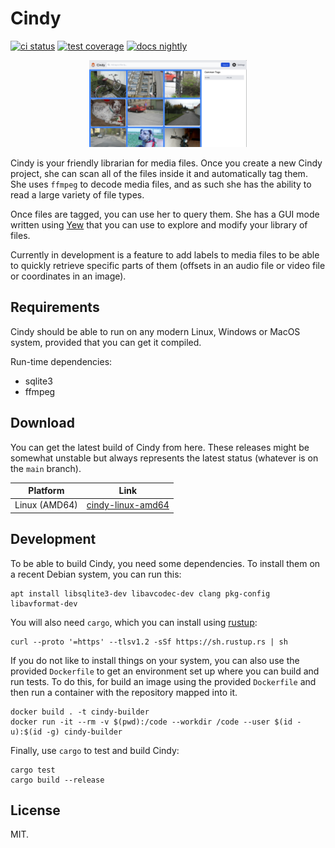 # Cindy

[![ci status](https://gitlab.com/xfbs/cindy/badges/main/pipeline.svg)](https://gitlab.com/xfbs/cindy/-/pipelines)
[![test coverage](https://img.shields.io/badge/coverage-nightly-blue)](https://cindy.pics/coverage/)
[![docs nightly](https://img.shields.io/badge/docs-nightly-blue)](https://cindy.pics/rustdoc/cindy/)

<div align="center">
<img src="screenshot.png" width="50%" />
</div>

Cindy is your friendly librarian for media files. Once you create a new Cindy
project, she can scan all of the files inside it and automatically tag them.
She uses `ffmpeg` to decode media files, and as such she has the ability to
read a large variety of file types.

Once files are tagged, you can use her to query them. She has a GUI mode
written using [Yew](https://yew.rs) that you can use to explore and modify
your library of files.

Currently in development is a feature to add labels to media files to be able
to quickly retrieve specific parts of them (offsets in an audio file or video
file or coordinates in an image).

## Requirements

Cindy should be able to run on any modern Linux, Windows or MacOS system,
provided that you can get it compiled.

Run-time dependencies:

- sqlite3
- ffmpeg

## Download

You can get the latest build of Cindy from here. These releases might be
somewhat unstable but always represents the latest status (whatever is on the
`main` branch).

| Platform | Link |
| --- | --- |
| Linux (AMD64) | [cindy-linux-amd64](https://xfbs.gitlab.io/cindy/cindy-linux-amd64) |

## Development

To be able to build Cindy, you need some dependencies. To install them on a
recent Debian system, you can run this:

```
apt install libsqlite3-dev libavcodec-dev clang pkg-config libavformat-dev
```

You will also need `cargo`, which you can install using [rustup](https://rustup.rs):

```
curl --proto '=https' --tlsv1.2 -sSf https://sh.rustup.rs | sh
```

If you do not like to install things on your system, you can also use the
provided `Dockerfile` to get an environment set up where you can build and run
tests. To do this, for build an image using the provided `Dockerfile` and then
run a container with the repository mapped into it.

```
docker build . -t cindy-builder
docker run -it --rm -v $(pwd):/code --workdir /code --user $(id -u):$(id -g) cindy-builder
```

Finally, use `cargo` to test and build Cindy:

```
cargo test
cargo build --release
```

## License

MIT.
